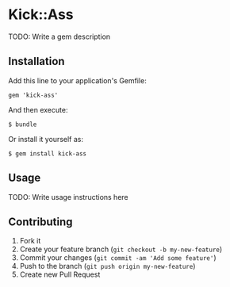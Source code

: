 # Kick::Ass

TODO: Write a gem description

## Installation

Add this line to your application's Gemfile:

    gem 'kick-ass'

And then execute:

    $ bundle

Or install it yourself as:

    $ gem install kick-ass

## Usage

TODO: Write usage instructions here

## Contributing

1. Fork it
2. Create your feature branch (`git checkout -b my-new-feature`)
3. Commit your changes (`git commit -am 'Add some feature'`)
4. Push to the branch (`git push origin my-new-feature`)
5. Create new Pull Request
